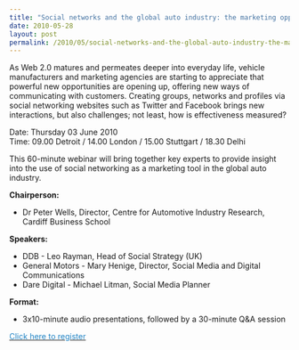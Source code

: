 ```yaml
---
title: "Social networks and the global auto industry: the marketing opportunity"
date: 2010-05-28
layout: post
permalink: /2010/05/social-networks-and-the-global-auto-industry-the-marketing-opportunity.html
---
```


As Web 2.0 matures and permeates deeper into everyday life, vehicle manufacturers and marketing agencies are starting to appreciate that powerful new opportunities are opening up, offering new ways of communicating with customers. Creating groups, networks and profiles via social networking websites such as Twitter and Facebook brings new interactions, but also challenges; not least, how is effectiveness measured? <p>Date: Thursday 03 June 2010<br />Time: 09.00 Detroit / 14.00 London / 15.00 Stuttgart / 18.30 Delhi</p> <p>This 60-minute webinar will bring together key experts to provide insight into the use of social networking as a marketing tool in the global auto industry.</p> <p><strong>Chairperson:</strong></p> <ul> <li>Dr Peter Wells, Director, Centre for Automotive Industry Research, Cardiff Business School</li> </ul> <p><strong>Speakers:</strong></p> <ul> <li>DDB - Leo Rayman, Head of Social Strategy (UK)</li> <li>General Motors - Mary Henige, Director, Social Media and Digital Communications</li> <li>Dare Digital - Michael Litman, Social Media Planner</li> </ul> <p><strong>Format:</strong></p> <ul> <li>3x10-minute audio presentations, followed by a 30-minute Q&A session</li> </ul>  <p><a href="http://social-networks-and-the-global-auto-industry.eventbrite.com"><font color="#2184c5">Click here to register</font></a></p>